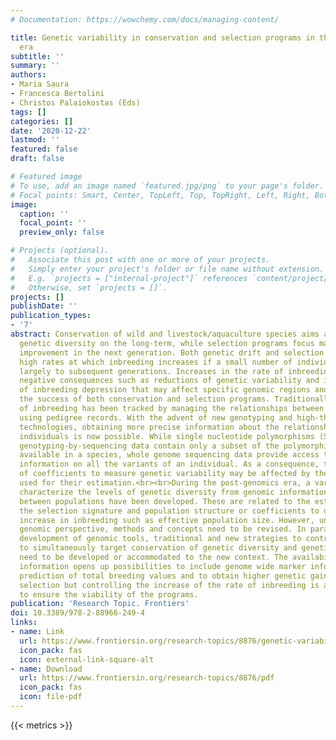 ```yaml
---
# Documentation: https://wowchemy.com/docs/managing-content/

title: Genetic variability in conservation and selection programs in the post-genomics
  era
subtitle: ''
summary: ''
authors:
- Maria Saura
- Francesca Bertolini
- Christos Palaiokostas (Eds)
tags: []
categories: []
date: '2020-12-22'
lastmod: ''
featured: false
draft: false

# Featured image
# To use, add an image named `featured.jpg/png` to your page's folder.
# Focal points: Smart, Center, TopLeft, Top, TopRight, Left, Right, BottomLeft, Bottom, BottomRight.
image:
  caption: ''
  focal_point: ''
  preview_only: false

# Projects (optional).
#   Associate this post with one or more of your projects.
#   Simply enter your project's folder or file name without extension.
#   E.g. `projects = ["internal-project"]` references `content/project/deep-learning/index.md`.
#   Otherwise, set `projects = []`.
projects: []
publishDate: ''
publication_types:
- '7'
abstract: Conservation of wild and livestock/aquaculture species aims at maximizing
  genetic diversity on the long-term, while selection programs focus mainly on genetic
  improvement in the next generation. Both genetic drift and selection can lead to
  high rates at which inbreeding increases if a small number of individuals contribute
  largely to subsequent generations. Increases in the rate of inbreeding would have
  negative consequences such as reductions of genetic variability and increased risk
  of inbreeding depression that may affect specific genomic regions and that can compromise
  the success of both conservation and selection programs. Traditionally, the control
  of inbreeding has been tracked by managing the relationships between individuals
  using pedigree records. With the advent of new genotyping and high-throughput sequencing
  technologies, obtaining more precise information about the relationships between
  individuals is now possible. While single nucleotide polymorphisms (SNP) chips or
  genotyping-by-sequencing data contain only a subset of the polymorphic variants
  available in a species, whole genome sequencing data provide access to complete
  information on all the variants of an individual. As a consequence, the estimation
  of coefficients to measure genetic variability may be affected by the type of data
  used for their estimation.<br><br>During the post-genomics era, a variety of methods to
  characterize the levels of genetic diversity from genomic information within and
  between populations have been developed. These are related to the estimation of
  the selection signature and population structure or coefficients to determine the
  increase in inbreeding such as effective population size. However, under this new
  genomic perspective, methods and concepts need to be revised. In parallel to the
  development of genomic tools, traditional and new strategies to control inbreeding
  to simultaneously target conservation of genetic diversity and genetic improvement
  need to be developed or accommodated to the new context. The availability of genomic
  information opens up possibilities to include genome wide marker information in
  prediction of total breeding values and to obtain higher genetic gains through genomic
  selection but controlling the increase of the rate of inbreeding is also necessary
  to ensure the viability of the programs.
publication: 'Research Topic. Frontiers'
doi: 10.3389/978-2-88966-249-4
links:
- name: Link
  url: https://www.frontiersin.org/research-topics/8876/genetic-variability-in-conservation-and-selection-programs-in-the-post-genomics-era
  icon_pack: fas
  icon: external-link-square-alt
- name: Download
  url: https://www.frontiersin.org/research-topics/8876/pdf
  icon_pack: fas
  icon: file-pdf
---
```

{{< metrics >}}